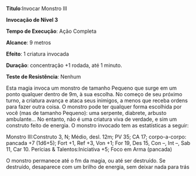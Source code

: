 **Titulo**:Invocar Monstro III

**Invocação de Nível 3**

**Tempo de Execução**: Ação Completa

**Alcance**: 9 metros

**Efeito**: 1 criatura invocada

**Duração**: concentração +1 rodada, até 1 minuto.

**Teste de Resistência**: Nenhum

Esta magia invoca um monstro de tamanho Pequeno que surge em um ponto qualquer dentro de 9m, à sua escolha. No começo de seu próximo turno, a criatura
avança e ataca seus inimigos, a menos que receba ordens para fazer outra coisa.
O monstro pode ter qualquer forma escolhida por você (mas de tamanho Pequeno): uma serpente, diabrete, arbusto ambulante... No entanto, não é uma criatura viva de verdade, e sim um construto feito de energia. O monstro invocado tem as estatísticas a seguir:

Monstro III:Construto 3, N; Médio, desl. 12m; PV 35; CA 17; 
corpo-a-corpo: pancada +7 (1d6+5); 
Fort +1, Ref +3, Von +1; 
For 19, Des 15, Con –, Int –, Sab 11, Car 10. 
Perícias & Talentos:Iniciativa +5; 
Foco em Arma (pancada)

O monstro permanece até o fm da magia, ou até ser destruído. Se destruído, desaparece com um brilho de energia, sem deixar nada para trás
